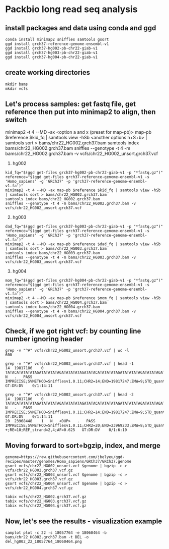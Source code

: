 # Packbio long read seq analysis

## install packages and data using conda and ggd
```
conda install minimap2 sniffles samtools gsort
ggd install grch37-reference-genome-ensembl-v1
ggd install grch37-hg002-pb-chr22-giab-v1
ggd install grch37-hg003-pb-chr22-giab-v1
ggd install grch37-hg004-pb-chr22-giab-v1
```
## create working directories
```
mkdir bams
mkdir vcfs
```
## Let's process samples: get fastq file, get reference then put into minimap2 to align, then switch 
minimap2 -t 4 --MD -ax <option a and x (preset for map-pb)> map-pb $reference $kid_fq | samtools view -hSb <another options h+S+b> | samtools sort > bams/chr22_HG002.grch37.bam <output bam file>
samtools index bams/chr22_HG002.grch37.bam <sort the bam file>
sniffles --genotype -t 4 -m bams/chr22_HG002.grch37.bam -v vcfs/chr22_HG002_unsort.grch37.vcf <variant calling using sniffles>
  
1. hg002 
```
kid_fq="$(ggd get-files grch37-hg002-pb-chr22-giab-v1 -p "*fastq.gz")"
reference="$(ggd get-files grch37-reference-genome-ensembl-v1 -s 'Homo_sapiens' -g 'GRCh37' -p 'grch37-reference-genome-ensembl-v1.fa')"
minimap2 -t 4 --MD -ax map-pb $reference $kid_fq | samtools view -hSb | samtools sort > bams/chr22_HG002.grch37.bam
samtools index bams/chr22_HG002.grch37.bam
sniffles --genotype -t 4 -m bams/chr22_HG002.grch37.bam -v vcfs/chr22_HG002_unsort.grch37.vcf
```

2. hg003
```
dad_fq="$(ggd get-files grch37-hg003-pb-chr22-giab-v1 -p "*fastq.gz")"
reference="$(ggd get-files grch37-reference-genome-ensembl-v1 -s 'Homo_sapiens' -g 'GRCh37' -p 'grch37-reference-genome-ensembl-v1.fa')"
minimap2 -t 4 --MD -ax map-pb $reference $dad_fq | samtools view -hSb | samtools sort > bams/chr22_HG003.grch37.bam
samtools index bams/chr22_HG003.grch37.bam
sniffles --genotype -t 4 -m bams/chr22_HG003.grch37.bam -v vcfs/chr22_HG003_unsort.grch37.vcf
```

3. hg004
```
mom_fq="$(ggd get-files grch37-hg004-pb-chr22-giab-v1 -p "*fastq.gz")"
reference="$(ggd get-files grch37-reference-genome-ensembl-v1 -s 'Homo_sapiens' -g 'GRCh37' -p 'grch37-reference-genome-ensembl-v1.fa')"
minimap2 -t 4 --MD -ax map-pb $reference $mom_fq | samtools view -hSb | samtools sort > bams/chr22_HG004.grch37.bam
samtools index bams/chr22_HG004.grch37.bam
sniffles --genotype -t 4 -m bams/chr22_HG004.grch37.bam -v vcfs/chr22_HG004_unsort.grch37.vcf
```

## Check, if we got right vcf: by counting line number ignoring header
```
grep -v "^#" vcfs/chr22_HG002_unsort.grch37.vcf | wc -l
600

grep -v "^#" vcfs/chr22_HG002_unsort.grch37.vcf | head -1
14	19817186	0	TATACATATATATAGATATATATAGATATATATAGATATACATATATATAGATATATATAGATATATAGATATATAT	N	.	PASS	IMPRECISE;SVMETHOD=Snifflesv1.0.11;CHR2=14;END=19817247;ZMW=9;STD_quant_start=32.549962;STD_quant_stop=32.591410;Kurtosis_quant_start=0.524114;Kurtosis_quant_stop=-0.017782;SVTYPE=DEL;SUPTYPE=AL;SVLEN=-61;STRANDS=+-;RE=11;REF_strand=7,7;AF=0.44	GT:DR:DV	0/1:14:11

grep -v "^#" vcfs/chr22_HG002_unsort.grch37.vcf | head -2
14	19817186	0	TATACATATATATAGATATATATAGATATATATAGATATACATATATATAGATATATATAGATATATAGATATATAT	N	.	PASS	IMPRECISE;SVMETHOD=Snifflesv1.0.11;CHR2=14;END=19817247;ZMW=9;STD_quant_start=32.549962;STD_quant_stop=32.591410;Kurtosis_quant_start=0.524114;Kurtosis_quant_stop=-0.017782;SVTYPE=DEL;SUPTYPE=AL;SVLEN=-61;STRANDS=+-;RE=11;REF_strand=7,7;AF=0.44	GT:DR:DV	0/1:14:11
20	23968448	1	N	<DUP>	.	PASS	IMPRECISE;SVMETHOD=Snifflesv1.0.11;CHR2=20;END=23969233;ZMW=8;STD_quant_start=18.713631;STD_quant_stop=77.989743;Kurtosis_quant_start=-1.649924;Kurtosis_quant_stop=4.606668;SVTYPE=DUP;SUPTYPE=SR;SVLEN=785;STRANDS=-+;RE=10;REF_strand=2,4;AF=0.625	GT:DR:DV	0/1:6:10
```

## Moving forward to sort+bgzip, index, and merge
```
genome=https://raw.githubusercontent.com/jbelyeu/ggd-recipes/master/genomes/Homo_sapiens/GRCh37/GRCh37.genome
gsort vcfs/chr22_HG002_unsort.vcf $genome | bgzip -c > vcfs/chr22_HG002.grch37.vcf.gz
gsort vcfs/chr22_HG003_unsort.vcf $genome | bgzip -c > vcfs/chr22_HG003.grch37.vcf.gz
gsort vcfs/chr22_HG004_unsort.vcf $genome | bgzip -c > vcfs/chr22_HG004.grch37.vcf.gz

tabix vcfs/chr22_HG002.grch37.vcf.gz
tabix vcfs/chr22_HG003.grch37.vcf.gz
tabix vcfs/chr22_HG004.grch37.vcf.gz
```

## Now, let's see the results - visualization example
```
samplot plot -c 22 -s 18057764 -e 18060464 -b bams/chr22_HG002.grch37.bam -t DEL -o del_hg002_22_18057764_18060464.png
```
